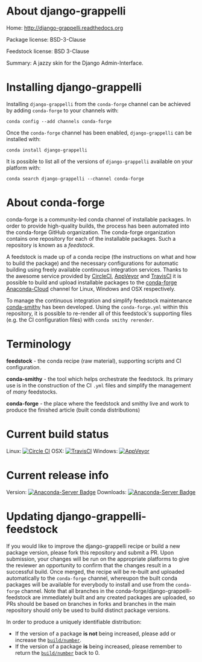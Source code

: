 About django-grappelli
======================

Home: http://django-grappelli.readthedocs.org

Package license: BSD-3-Clause

Feedstock license: BSD 3-Clause

Summary: A jazzy skin for the Django Admin-Interface.



Installing django-grappelli
===========================

Installing `django-grappelli` from the `conda-forge` channel can be achieved by adding `conda-forge` to your channels with:

```
conda config --add channels conda-forge
```

Once the `conda-forge` channel has been enabled, `django-grappelli` can be installed with:

```
conda install django-grappelli
```

It is possible to list all of the versions of `django-grappelli` available on your platform with:

```
conda search django-grappelli --channel conda-forge
```



About conda-forge
=================

conda-forge is a community-led conda channel of installable packages.
In order to provide high-quality builds, the process has been automated into the
conda-forge GitHub organization. The conda-forge organization contains one repository
for each of the installable packages. Such a repository is known as a *feedstock*.

A feedstock is made up of a conda recipe (the instructions on what and how to build
the package) and the necessary configurations for automatic building using freely
available continuous integration services. Thanks to the awesome service provided by
[CircleCI](https://circleci.com/), [AppVeyor](http://www.appveyor.com/)
and [TravisCI](https://travis-ci.org/) it is possible to build and upload installable
packages to the [conda-forge](https://anaconda.org/conda-forge)
[Anaconda-Cloud](http://docs.anaconda.org/) channel for Linux, Windows and OSX respectively.

To manage the continuous integration and simplify feedstock maintenance
[conda-smithy](http://github.com/conda-forge/conda-smithy) has been developed.
Using the ``conda-forge.yml`` within this repository, it is possible to re-render all of
this feedstock's supporting files (e.g. the CI configuration files) with ``conda smithy rerender``.


Terminology
===========

**feedstock** - the conda recipe (raw material), supporting scripts and CI configuration.

**conda-smithy** - the tool which helps orchestrate the feedstock.
                   Its primary use is in the construction of the CI ``.yml`` files
                   and simplify the management of *many* feedstocks.

**conda-forge** - the place where the feedstock and smithy live and work to
                  produce the finished article (built conda distributions)

Current build status
====================

Linux: [![Circle CI](https://circleci.com/gh/conda-forge/django-grappelli-feedstock.svg?style=shield)](https://circleci.com/gh/conda-forge/django-grappelli-feedstock)
OSX: [![TravisCI](https://travis-ci.org/conda-forge/django-grappelli-feedstock.svg?branch=master)](https://travis-ci.org/conda-forge/django-grappelli-feedstock)
Windows: [![AppVeyor](https://ci.appveyor.com/api/projects/status/github/conda-forge/django-grappelli-feedstock?svg=True)](https://ci.appveyor.com/project/conda-forge/django-grappelli-feedstock/branch/master)

Current release info
====================
Version: [![Anaconda-Server Badge](https://anaconda.org/conda-forge/django-grappelli/badges/version.svg)](https://anaconda.org/conda-forge/django-grappelli)
Downloads: [![Anaconda-Server Badge](https://anaconda.org/conda-forge/django-grappelli/badges/downloads.svg)](https://anaconda.org/conda-forge/django-grappelli)


Updating django-grappelli-feedstock
===================================

If you would like to improve the django-grappelli recipe or build a new
package version, please fork this repository and submit a PR. Upon submission,
your changes will be run on the appropriate platforms to give the reviewer an
opportunity to confirm that the changes result in a successful build. Once
merged, the recipe will be re-built and uploaded automatically to the
`conda-forge` channel, whereupon the built conda packages will be available for
everybody to install and use from the `conda-forge` channel.
Note that all branches in the conda-forge/django-grappelli-feedstock are
immediately built and any created packages are uploaded, so PRs should be based
on branches in forks and branches in the main repository should only be used to
build distinct package versions.

In order to produce a uniquely identifiable distribution:
 * If the version of a package **is not** being increased, please add or increase
   the [``build/number``](http://conda.pydata.org/docs/building/meta-yaml.html#build-number-and-string).
 * If the version of a package **is** being increased, please remember to return
   the [``build/number``](http://conda.pydata.org/docs/building/meta-yaml.html#build-number-and-string)
   back to 0.
